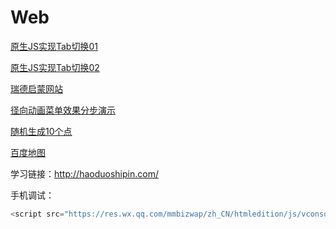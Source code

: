 # Web

[原生JS实现Tab切换01](https://zuobaiquan.github.io/javascript/%E5%8E%9F%E7%94%9Fjs%E5%AE%9E%E7%8E%B0tab%E5%88%87%E6%8D%A2/Tab-%E8%87%AA%E5%8A%A8%E5%88%87%E6%8D%A201/index.html) 

[原生JS实现Tab切换02](https://zuobaiquan.github.io/javascript/%E5%8E%9F%E7%94%9Fjs%E5%AE%9E%E7%8E%B0tab%E5%88%87%E6%8D%A2/Tab-%E8%87%AA%E5%8A%A8%E5%88%87%E6%8D%A202/index.html)

[瑞德启蒙网站](https://zuobaiquan.github.io/javascript/web_01/index.html)

[径向动画菜单效果分步演示](https://zuobaiquan.github.io/javascript/web_02/index.html)

[随机生成10个点](https://zuobaiquan.github.io/javascript/snack/index.html)

[百度地图](https://zuobaiquan.github.io/javascript/js%E7%99%BE%E5%BA%A6%E5%9C%B0%E5%9B%BE.html)



学习链接：http://haoduoshipin.com/



手机调试：

```javascript
<script src="https://res.wx.qq.com/mmbizwap/zh_CN/htmledition/js/vconsole/2.5.1/vconsole.min.js"></script>
```

